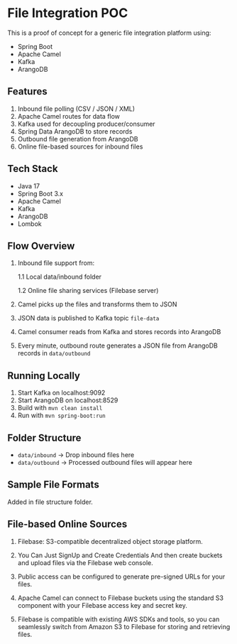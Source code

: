 # File Integration POC

This is a proof of concept for a generic file integration platform using:
- Spring Boot
- Apache Camel
- Kafka
- ArangoDB

## Features

1. Inbound file polling (CSV / JSON / XML)
2. Apache Camel routes for data flow
3. Kafka used for decoupling producer/consumer
4. Spring Data ArangoDB to store records
5. Outbound file generation from ArangoDB
6. Online file-based sources for inbound files

## Tech Stack

- Java 17
- Spring Boot 3.x
- Apache Camel
- Kafka
- ArangoDB
- Lombok

## Flow Overview

1. Inbound file support from:

   1.1 Local data/inbound folder

   1.2 Online file sharing services (Filebase server)
2. Camel picks up the files and transforms them to JSON
3. JSON data is published to Kafka topic `file-data`
4. Camel consumer reads from Kafka and stores records into ArangoDB
5. Every minute, outbound route generates a JSON file from ArangoDB records in `data/outbound`

## Running Locally

1. Start Kafka on localhost:9092
2. Start ArangoDB on localhost:8529
3. Build with `mvn clean install`
4. Run with `mvn spring-boot:run`

## Folder Structure

- `data/inbound`  → Drop inbound files here
- `data/outbound` → Processed outbound files will appear here

## Sample File Formats

Added in file structure folder.

## File-based Online Sources
1. Filebase: S3-compatible decentralized object storage platform.

2. You Can Just SignUp and Create Credentials And then create buckets and upload files via the Filebase web console.

3. Public access can be configured to generate pre-signed URLs for your files.

4. Apache Camel can connect to Filebase buckets using the standard S3 component with your Filebase access key and secret key.

5. Filebase is compatible with existing AWS SDKs and tools, so you can seamlessly switch from Amazon S3 to Filebase for storing and retrieving files.